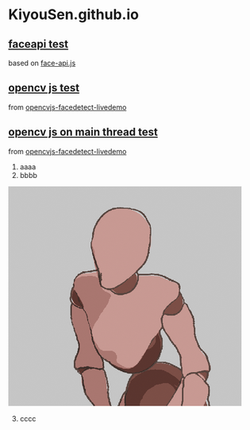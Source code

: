 # KiyouSen.github.io

## [faceapi test](https://kiyousen.github.io/faceapi/)

based on [face-api.js](https://github.com/justadudewhohacks/face-api.js)

## [opencv js test](https://kiyousen.github.io/cvjs/)

from [opencvjs-facedetect-livedemo](https://github.com/mecab/opencvjs-facedetect-livedemo)

## [opencv js on main thread test](https://kiyousen.github.io/cvjs_mainthread/)

from [opencvjs-facedetect-livedemo](https://github.com/mecab/opencvjs-facedetect-livedemo)

1. aaaa
2. bbbb

![sample](res/sample.png)

3. cccc
